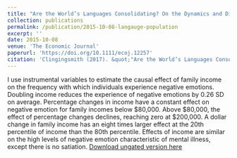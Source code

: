 ```yaml
---
title: "Are the World’s Languages Consolidating? On the Dynamics and Distribution of Language Population"
collection: publications
permalink: /publication/2015-10-08-langauge-population
excerpt: ''
date: 2015-10-08
venue: 'The Economic Journal'
paperurl: 'https://doi.org/10.1111/ecoj.12257'
citation: 'Clingingsmith (2017). &quot;"Are the World’s Languages Consolidating? On the Dynamics and Distribution of Language Population&quot; <i>The Economic Journal</i>. 127(599): 143-176.'
---
```

I use instrumental variables to estimate the causal effect of family income on the frequency with which individuals experience negative emotions. Doubling income reduces the experience of negative emotions by 0.26 SD on average. Percentage changes in income have a constant effect on negative emotion for family incomes below $80,000. Above $80,000, the effect of percentage changes declines, reaching zero at $200,000. A dollar change in family income has an eight times larger effect at the 20th percentile of income than the 80th percentile. Effects of income are similar on the high levels of negative emotion characteristic of mental illness, except there is no satiation.
[Download ungated version here](https://osf.io/preprints/socarxiv/et37r/)
